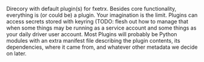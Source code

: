 Direcory with default plugin(s) for fxetrx.
Besides core functionality, everything is (or could be) a plugin.
Your imagination is the limit.
Plugins can access secrets stored with keyring (TODO: flesh out how to manage that when some things may be running as a service account and some things as your daily driver user account.
Most Plugins will probably be Python modules with an extra manifest file describing the plugin contents, its dependencies, where it came from, and whatever other metadata we decide on later.
